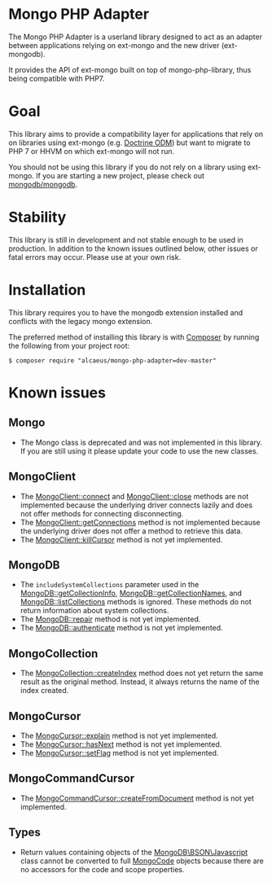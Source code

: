 # Mongo PHP Adapter

The Mongo PHP Adapter is a userland library designed to act as an adapter 
between applications relying on ext-mongo and the new driver (ext-mongodb).

It provides the API of ext-mongo built on top of mongo-php-library, thus being
compatible with PHP7.

# Goal

This library aims to provide a compatibility layer for applications that rely on
on libraries using ext-mongo (e.g. [Doctrine ODM](https://github.com/doctrine/mongodb-odm))
but want to migrate to PHP 7 or HHVM on which ext-mongo will not run.

You should not be using this library if you do not rely on a library using
ext-mongo. If you are starting a new project, please check out [mongodb/mongodb](https://github.com/mongodb/mongo-php-library).

# Stability

This library is still in development and not stable enough to be used in
production. In addition to the known issues outlined below, other issues or
fatal errors may occur. Please use at your own risk.

# Installation

This library requires you to have the mongodb extension installed and conflicts
with the legacy mongo extension.

The preferred method of installing this library is with
[Composer](https://getcomposer.org/) by running the following from your project
root:

    $ composer require "alcaeus/mongo-php-adapter=dev-master"

# Known issues

## Mongo

 - The Mongo class is deprecated and was not implemented in this library. If you
 are still using it please update your code to use the new classes.

## MongoClient

 - The [MongoClient::connect](https://php.net/manual/de/mongoclient.connect.php)
 and [MongoClient::close](https://secure.php.net/manual/de/mongoclient.close.php)
 methods are not implemented because the underlying driver connects lazily and
 does not offer methods for connecting disconnecting.
 - The [MongoClient::getConnections](https://secure.php.net/manual/de/mongoclient.getconnections.php)
 method is not implemented because the underlying driver does not offer a method
 to retrieve this data.
 - The [MongoClient::killCursor](https://php.net/manual/de/mongoclient.killcursor.php)
 method is not yet implemented.

## MongoDB
 - The `includeSystemCollections` parameter used in the [MongoDB::getCollectionInfo](https://php.net/manual/de/mongodb.getcollectioninfo.php]),
 [MongoDB::getCollectionNames](https://php.net/manual/de/mongodb.getcollectionnames.php]),
 and [MongoDB::listCollections](https://php.net/manual/de/mongodb.listcollections.php)
 methods is ignored. These methods do not return information about system
 collections.
 - The [MongoDB::repair](https://secure.php.net/manual/de/mongodb.repair.php)
 method is not yet implemented.
 - The [MongoDB::authenticate](https://secure.php.net/manual/de/mongodb.authenticate.php)
 method is not yet implemented.

## MongoCollection

 - The [MongoCollection::createIndex](https://secure.php.net/manual/de/mongocollection.createindex.php)
 method does not yet return the same result as the original method. Instead, it
 always returns the name of the index created.

## MongoCursor
 - The [MongoCursor::explain](https://php.net/manual/de/mongocursor.explain.php)
 method is not yet implemented.
 - The [MongoCursor::hasNext](https://php.net/manual/de/mongocursor.hasnext.php)
 method is not yet implemented.
 - The [MongoCursor::setFlag](https://php.net/manual/de/mongocursor.setflag.php)
 method is not yet implemented.

## MongoCommandCursor
 - The [MongoCommandCursor::createFromDocument](https://php.net/manual/de/mongocommandcursor.createfromdocument.php)
 method is not yet implemented.

## Types

 - Return values containing objects of the [MongoDB\BSON\Javascript](https://secure.php.net/manual/de/class.mongodb-bson-javascript.php)
 class cannot be converted to full [MongoCode](https://secure.php.net/manual/de/class.mongocode.php)
 objects because there are no accessors for the code and scope properties.
